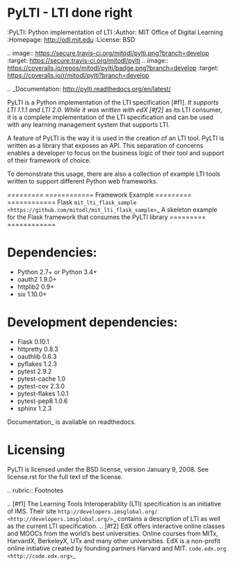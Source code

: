 PyLTI - LTI done right
=========================
:PyLTI: Python implementation of LTI
:Author: MIT Office of Digital Learning
:Homepage: http://odl.mit.edu
:License: BSD

.. image:: https://secure.travis-ci.org/mitodl/pylti.png?branch=develop
  :target: https://secure.travis-ci.org/mitodl/pylti
.. image:: https://coveralls.io/repos/mitodl/pylti/badge.png?branch=develop
  :target: https://coveralls.io/r/mitodl/pylti?branch=develop

.. _Documentation: http://pylti.readthedocs.org/en/latest/

PyLTI is a Python implementation of the LTI specification [#f1]_.  It supports
LTI 1.1.1 and LTI 2.0.  While it was written with edX [#f2]_ as its LTI consumer, it
is a complete implementation of the LTI specification and can be used with any
learning management system that supports LTI.

A feature of PyLTI is the way it is used in the creation of an LTI tool.  PyLTI
is written as a library that exposes an API.  This separation of concerns
enables a developer to focus on the business logic of their tool and support of
their framework of choice.

To demonstrate this usage, there are also a collection of example LTI tools
written to support different Python web frameworks.

=========  ============
Framework  Example
=========  ============
Flask      `mit_lti_flask_sample
           <https://github.com/mitodl/mit_lti_flask_sample>`_
           A skeleton example for the Flask framework that consumes the PyLTI library
=========  ============

Dependencies:
=============
* Python 2.7+ or Python 3.4+
* oauth2 1.9.0+
* httplib2 0.9+
* six 1.10.0+

Development dependencies:
=========================
* Flask 0.10.1
* httpretty 0.8.3
* oauthlib 0.6.3
* pyflakes 1.2.3
* pytest 2.9.2
* pytest-cache 1.0
* pytest-cov 2.3.0
* pytest-flakes 1.0.1
* pytest-pep8 1.0.6
* sphinx 1.2.3

Documentation_ is available on readthedocs.

Licensing
=========
PyLTI is licensed under the BSD license, version January 9, 2008.  See
license.rst for the full text of the license.

.. rubric:: Footnotes

.. [#f1] The Learning Tools Interoperability (LTI) specification is an
   initiative of IMS.  Their site `http://developers.imsglobal.org/
   <http://developers.imsglobal.org/>`_ contains a description of LTI as well as
   the current LTI specification.
.. [#f2] EdX offers interactive online classes and MOOCs from the world’s best
   universities. Online courses from MITx, HarvardX, BerkeleyX, UTx and many
   other universities.  EdX is a non-profit online initiative created by
   founding partners Harvard and MIT. `code.edx.org <http://code.edx.org>`_

